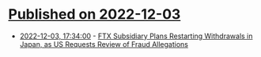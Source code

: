 # [Published on 2022-12-03](index.md)

* [2022-12-03, 17:34:00](https://news.slashdot.org/story/22/12/03/0547248/ftx-subsidiary-plans-restarting-withdrawals-in-japan-as-us-requests-review-of-fraud-allegations?utm_source=rss1.0mainlinkanon&utm_medium=feed) - [FTX Subsidiary Plans Restarting Withdrawals in Japan, as US Requests Review of Fraud Allegations](https://news.slashdot.org/story/22/12/03/0547248/ftx-subsidiary-plans-restarting-withdrawals-in-japan-as-us-requests-review-of-fraud-allegations?utm_source=rss1.0mainlinkanon&utm_medium=feed)
